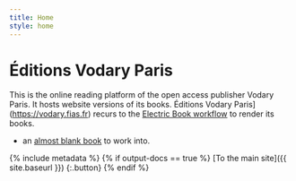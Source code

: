 ```yaml
---
title: Home
style: home
---
```


# Éditions Vodary Paris

This is the online reading platform of the open access publisher Vodary Paris. It hosts website versions of its books. Éditions Vodary Paris](https://vodary.fias.fr) recurs to the [Electric Book workflow](http://electricbook.works) to render its books.

- an [almost blank book](book/text/0-3-contents.html) to work into.

{% include metadata %}
{% if output-docs == true %}
[To the main site]({{ site.baseurl }})
{:.button}
{% endif %}



<!-- Remove these comment tags to activate a project home page for your book project

{% include metadata %}

# {{ project-name }}

{{ project-description }}

{% for book in site.data.meta.works %}
*[{{ book.title }}]({{ book.directory }}/text/{{ book.products.web.start-page }}.html)*
{% endfor %}

-->
